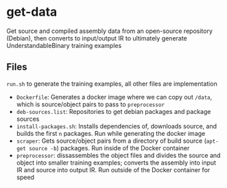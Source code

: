 # get-data

Get source and compiled assembly data from an open-source repository (Debian), then converts to input/output IR to ultimately generate UnderstandableBinary training examples

## Files

`run.sh` to generate the training examples, all other files are implementation

- `Dockerfile`: Generates a docker image where we can copy out `/data`, which is source/object pairs to pass to `preprocessor`
- `deb-sources.list`: Repositories to get debian packages and package sources
- `install-packages.sh`: Installs dependencies of, downloads source, and builds the first `n` packages. Run while generating the docker image
- `scraper`: Gets source/object pairs from a directory of build source (`apt-get source -b`) packages. Run inside of the Docker container
- `preprocessor`: dissassembles the object files and divides the source and object into smaller training examples; converts the assembly into input IR and source into output IR. Run outside of the Docker container for speed
